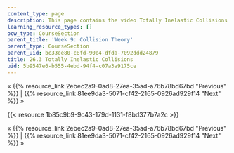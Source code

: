 ```yaml
---
content_type: page
description: This page contains the video Totally Inelastic Collisions.
learning_resource_types: []
ocw_type: CourseSection
parent_title: 'Week 9: Collision Theory'
parent_type: CourseSection
parent_uid: bc33ee80-c8fd-90e4-dfda-7092ddd24879
title: 26.3 Totally Inelastic Collisions
uid: 5b9547e6-b555-4ebd-94f4-c07a3a9175ce
---
```


« {{% resource_link 2ebec2a9-0ad8-27ea-35ad-a76b78bd67bd "Previous" %}} | {{% resource_link 81ee9da3-5071-cf42-2165-0926ad929f14 "Next" %}} »

{{< resource 1b85c9b9-9c43-179d-1131-f8bd377b7a2c >}}

« {{% resource_link 2ebec2a9-0ad8-27ea-35ad-a76b78bd67bd "Previous" %}} | {{% resource_link 81ee9da3-5071-cf42-2165-0926ad929f14 "Next" %}} »